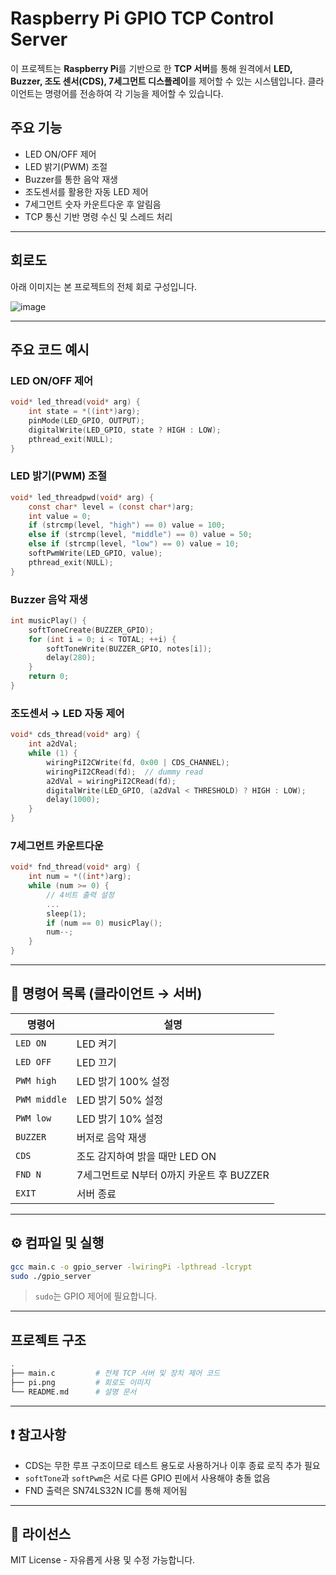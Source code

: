 # Raspberry Pi GPIO TCP Control Server

이 프로젝트는 **Raspberry Pi**를 기반으로 한 **TCP 서버**를 통해 원격에서 **LED, Buzzer, 조도 센서(CDS), 7세그먼트 디스플레이**를 제어할 수 있는 시스템입니다. 클라이언트는 명령어를 전송하여 각 기능을 제어할 수 있습니다.

## 주요 기능

- LED ON/OFF 제어
- LED 밝기(PWM) 조절
- Buzzer를 통한 음악 재생
- 조도센서를 활용한 자동 LED 제어
- 7세그먼트 숫자 카운트다운 후 알림음
- TCP 통신 기반 명령 수신 및 스레드 처리

---


## 회로도

아래 이미지는 본 프로젝트의 전체 회로 구성입니다.

![image](https://github.com/user-attachments/assets/0533a3cb-8132-426d-b0ee-6712169405cc)


---

## 주요 코드 예시

### LED ON/OFF 제어

```c
void* led_thread(void* arg) {
    int state = *((int*)arg);
    pinMode(LED_GPIO, OUTPUT);
    digitalWrite(LED_GPIO, state ? HIGH : LOW);
    pthread_exit(NULL);
}
```

### LED 밝기(PWM) 조절

```c
void* led_threadpwd(void* arg) {
    const char* level = (const char*)arg;
    int value = 0;
    if (strcmp(level, "high") == 0) value = 100;
    else if (strcmp(level, "middle") == 0) value = 50;
    else if (strcmp(level, "low") == 0) value = 10;
    softPwmWrite(LED_GPIO, value);
    pthread_exit(NULL);
}
```

### Buzzer 음악 재생

```c
int musicPlay() {
    softToneCreate(BUZZER_GPIO);
    for (int i = 0; i < TOTAL; ++i) {
        softToneWrite(BUZZER_GPIO, notes[i]);
        delay(280);
    }
    return 0;
}
```

### 조도센서 → LED 자동 제어

```c
void* cds_thread(void* arg) {
    int a2dVal;
    while (1) {
        wiringPiI2CWrite(fd, 0x00 | CDS_CHANNEL);
        wiringPiI2CRead(fd);  // dummy read
        a2dVal = wiringPiI2CRead(fd);
        digitalWrite(LED_GPIO, (a2dVal < THRESHOLD) ? HIGH : LOW);
        delay(1000);
    }
}
```

### 7세그먼트 카운트다운

```c
void* fnd_thread(void* arg) {
    int num = *((int*)arg);
    while (num >= 0) {
        // 4비트 출력 설정
        ...
        sleep(1);
        if (num == 0) musicPlay();
        num--;
    }
}
```

---

## 📡 명령어 목록 (클라이언트 → 서버)

| 명령어       | 설명                                      |
|--------------|-------------------------------------------|
| `LED ON`     | LED 켜기                                  |
| `LED OFF`    | LED 끄기                                  |
| `PWM high`   | LED 밝기 100% 설정                         |
| `PWM middle` | LED 밝기 50% 설정                          |
| `PWM low`    | LED 밝기 10% 설정                          |
| `BUZZER`     | 버저로 음악 재생                          |
| `CDS`        | 조도 감지하여 밝을 때만 LED ON            |
| `FND N`      | 7세그먼트로 N부터 0까지 카운트 후 BUZZER  |
| `EXIT`       | 서버 종료                                 |

---

## ⚙️ 컴파일 및 실행

```bash
gcc main.c -o gpio_server -lwiringPi -lpthread -lcrypt
sudo ./gpio_server
```

> `sudo`는 GPIO 제어에 필요합니다.

---

## 프로젝트 구조

```bash
.
├── main.c         # 전체 TCP 서버 및 장치 제어 코드
├── pi.png         # 회로도 이미지
└── README.md      # 설명 문서
```

---

## ❗ 참고사항

- CDS는 무한 루프 구조이므로 테스트 용도로 사용하거나 이후 종료 로직 추가 필요
- `softTone`과 `softPwm`은 서로 다른 GPIO 핀에서 사용해야 충돌 없음
- FND 출력은 SN74LS32N IC를 통해 제어됨

---

## 📜 라이선스

MIT License - 자유롭게 사용 및 수정 가능합니다.
